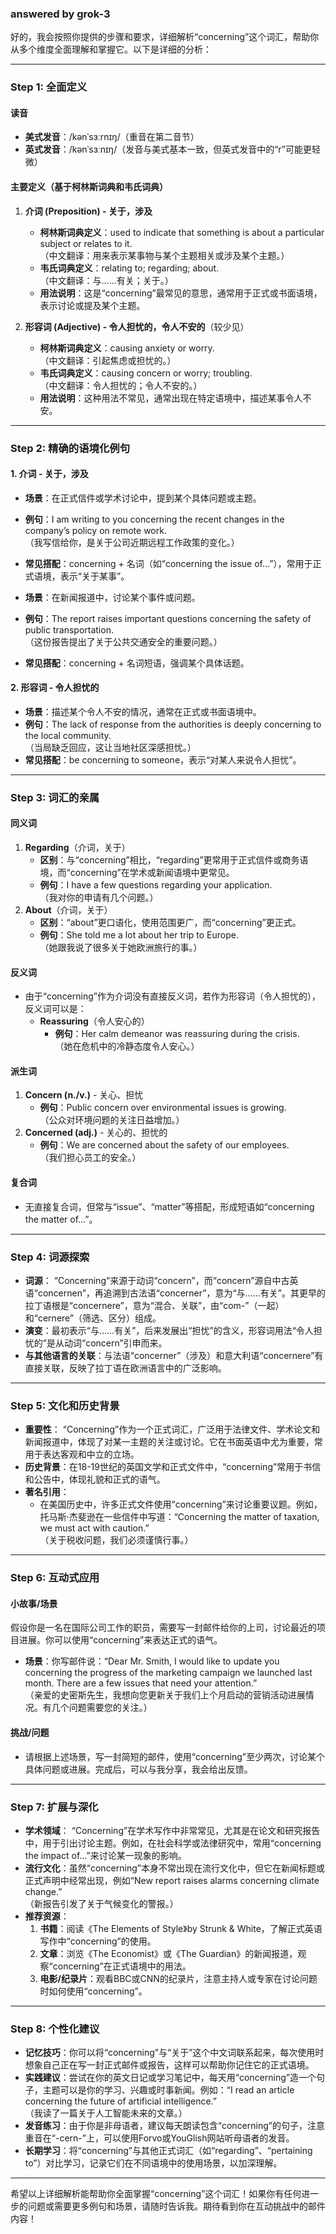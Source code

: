 ### answered by grok-3
好的，我会按照你提供的步骤和要求，详细解析“concerning”这个词汇，帮助你从多个维度全面理解和掌握它。以下是详细的分析：

---

### Step 1: 全面定义
#### 读音
- **美式发音**：/kənˈsɜːrnɪŋ/（重音在第二音节）
- **英式发音**：/kənˈsɜːnɪŋ/（发音与美式基本一致，但英式发音中的“r”可能更轻微）

#### 主要定义（基于柯林斯词典和韦氏词典）
1. **介词 (Preposition) - 关于，涉及**
   - **柯林斯词典定义**：used to indicate that something is about a particular subject or relates to it.  
     （中文翻译：用来表示某事物与某个主题相关或涉及某个主题。）
   - **韦氏词典定义**：relating to; regarding; about.  
     （中文翻译：与……有关；关于。）
   - **用法说明**：这是“concerning”最常见的意思，通常用于正式或书面语境，表示讨论或提及某个主题。

2. **形容词 (Adjective) - 令人担忧的，令人不安的**（较少见）
   - **柯林斯词典定义**：causing anxiety or worry.  
     （中文翻译：引起焦虑或担忧的。）
   - **韦氏词典定义**：causing concern or worry; troubling.  
     （中文翻译：令人担忧的；令人不安的。）
   - **用法说明**：这种用法不常见，通常出现在特定语境中，描述某事令人不安。

---

### Step 2: 精确的语境化例句
#### 1. 介词 - 关于，涉及
- **场景**：在正式信件或学术讨论中，提到某个具体问题或主题。
- **例句**：I am writing to you concerning the recent changes in the company’s policy on remote work.  
  （我写信给你，是关于公司近期远程工作政策的变化。）
- **常见搭配**：concerning + 名词（如“concerning the issue of...”），常用于正式语境，表示“关于某事”。

- **场景**：在新闻报道中，讨论某个事件或问题。
- **例句**：The report raises important questions concerning the safety of public transportation.  
  （这份报告提出了关于公共交通安全的重要问题。）
- **常见搭配**：concerning + 名词短语，强调某个具体话题。

#### 2. 形容词 - 令人担忧的
- **场景**：描述某个令人不安的情况，通常在正式或书面语境中。
- **例句**：The lack of response from the authorities is deeply concerning to the local community.  
  （当局缺乏回应，这让当地社区深感担忧。）
- **常见搭配**：be concerning to someone，表示“对某人来说令人担忧”。

---

### Step 3: 词汇的亲属
#### 同义词
1. **Regarding**（介词，关于）
   - **区别**：与“concerning”相比，“regarding”更常用于正式信件或商务语境，而“concerning”在学术或新闻语境中更常见。
   - **例句**：I have a few questions regarding your application.  
     （我对你的申请有几个问题。）
2. **About**（介词，关于）
   - **区别**：“about”更口语化，使用范围更广，而“concerning”更正式。
   - **例句**：She told me a lot about her trip to Europe.  
     （她跟我说了很多关于她欧洲旅行的事。）

#### 反义词
- 由于“concerning”作为介词没有直接反义词，若作为形容词（令人担忧的），反义词可以是：
  - **Reassuring**（令人安心的）
    - **例句**：Her calm demeanor was reassuring during the crisis.  
      （她在危机中的冷静态度令人安心。）

#### 派生词
1. **Concern (n./v.)** - 关心、担忧
   - **例句**：Public concern over environmental issues is growing.  
     （公众对环境问题的关注日益增加。）
2. **Concerned (adj.)** - 关心的、担忧的
   - **例句**：We are concerned about the safety of our employees.  
     （我们担心员工的安全。）

#### 复合词
- 无直接复合词，但常与“issue”、“matter”等搭配，形成短语如“concerning the matter of...”。

---

### Step 4: 词源探索
- **词源**： “Concerning”来源于动词“concern”，而“concern”源自中古英语“concernen”，再追溯到古法语“concerner”，意为“与……有关”。其更早的拉丁语根是“concernere”，意为“混合、关联”，由“com-”（一起）和“cernere”（筛选、区分）组成。
- **演变**：最初表示“与……有关”，后来发展出“担忧”的含义，形容词用法“令人担忧的”是从动词“concern”引申而来。
- **与其他语言的关联**：与法语“concerner”（涉及）和意大利语“concernere”有直接关联，反映了拉丁语在欧洲语言中的广泛影响。

---

### Step 5: 文化和历史背景
- **重要性**： “Concerning”作为一个正式词汇，广泛用于法律文件、学术论文和新闻报道中，体现了对某一主题的关注或讨论。它在书面英语中尤为重要，常用于表达客观和中立的立场。
- **历史背景**：在18-19世纪的英国文学和正式文件中，“concerning”常用于书信和公告中，体现礼貌和正式的语气。
- **著名引用**：
  - 在美国历史中，许多正式文件使用“concerning”来讨论重要议题。例如，托马斯·杰斐逊在一些信件中写道：“Concerning the matter of taxation, we must act with caution.”  
    （关于税收问题，我们必须谨慎行事。）

---

### Step 6: 互动式应用
#### 小故事/场景
假设你是一名在国际公司工作的职员，需要写一封邮件给你的上司，讨论最近的项目进展。你可以使用“concerning”来表达正式的语气。  
- **场景**：你写邮件说：“Dear Mr. Smith, I would like to update you concerning the progress of the marketing campaign we launched last month. There are a few issues that need your attention.”  
  （亲爱的史密斯先生，我想向您更新关于我们上个月启动的营销活动进展情况。有几个问题需要您的关注。）

#### 挑战/问题
- 请根据上述场景，写一封简短的邮件，使用“concerning”至少两次，讨论某个具体问题或进展。完成后，可以与我分享，我会给出反馈。

---

### Step 7: 扩展与深化
- **学术领域**： “Concerning”在学术写作中非常常见，尤其是在论文和研究报告中，用于引出讨论主题。例如，在社会科学或法律研究中，常用“concerning the impact of...”来讨论某一现象的影响。
- **流行文化**：虽然“concerning”本身不常出现在流行文化中，但它在新闻标题或正式声明中经常出现，例如“New report raises alarms concerning climate change.”  
  （新报告引发了关于气候变化的警报。）
- **推荐资源**：
  1. **书籍**：阅读《The Elements of Style》by Strunk & White，了解正式英语写作中“concerning”的使用。
  2. **文章**：浏览《The Economist》或《The Guardian》的新闻报道，观察“concerning”在正式语境中的用法。
  3. **电影/纪录片**：观看BBC或CNN的纪录片，注意主持人或专家在讨论问题时如何使用“concerning”。

---

### Step 8: 个性化建议
- **记忆技巧**：你可以将“concerning”与“关于”这个中文词联系起来，每次使用时想象自己正在写一封正式邮件或报告，这样可以帮助你记住它的正式语境。
- **实践建议**：尝试在你的英文日记或学习笔记中，每天用“concerning”造一个句子，主题可以是你的学习、兴趣或时事新闻。例如：“I read an article concerning the future of artificial intelligence.”  
  （我读了一篇关于人工智能未来的文章。）
- **发音练习**：由于你是非母语者，建议每天朗读包含“concerning”的句子，注意重音在“-cern-”上，可以使用Forvo或YouGlish网站听母语者的发音。
- **长期学习**：将“concerning”与其他正式词汇（如“regarding”、“pertaining to”）对比学习，记录它们在不同语境中的使用场景，以加深理解。

---

希望以上详细解析能帮助你全面掌握“concerning”这个词汇！如果你有任何进一步的问题或需要更多例句和场景，请随时告诉我。期待看到你在互动挑战中的邮件内容！